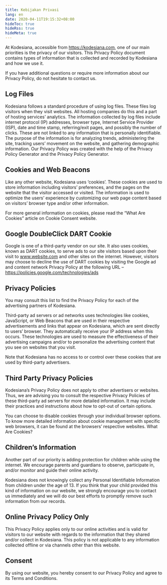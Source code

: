 ```yaml
---
title: Kebijakan Privasi
lang: en
date: 2020-04-11T19:15:32+08:00
hideToc: true
hideRss: true
hideMeta: true
---
```


At Kodesiana, accessible from https://kodesiana.com, one of our main priorities is the privacy of our visitors. This
Privacy Policy document contains types of information that is collected and recorded by Kodesiana and how we use it.

If you have additional questions or require more information about our Privacy Policy, do not hesitate to contact us.

## Log Files

Kodesiana follows a standard procedure of using log files. These files log visitors when they visit websites. All
hosting companies do this and a part of hosting services’ analytics. The information collected by log files include
internet protocol (IP) addresses, browser type, Internet Service Provider (ISP), date and time stamp, referring/exit
pages, and possibly the number of clicks. These are not linked to any information that is personally identifiable. The
purpose of the information is for analyzing trends, administering the site, tracking users’ movement on the website, and
gathering demographic information. Our Privacy Policy was created with the help of the Privacy Policy Generator and the
Privacy Policy Generator.

## Cookies and Web Beacons

Like any other website, Kodesiana uses ‘cookies’. These cookies are used to store information including visitors’
preferences, and the pages on the website that the visitor accessed or visited. The information is used to optimize the
users’ experience by customizing our web page content based on visitors’ browser type and/or other information.

For more general information on cookies, please read the “What Are Cookies” article on Cookie Consent website.

## Google DoubleClick DART Cookie

Google is one of a third-party vendor on our site. It also uses cookies, known as DART cookies, to serve ads to our site
visitors based upon their visit to www.website.com and other sites on the internet. However, visitors may choose to
decline the use of DART cookies by visiting the Google ad and content network Privacy Policy at the following URL –
https://policies.google.com/technologies/ads

## Privacy Policies

You may consult this list to find the Privacy Policy for each of the advertising partners of Kodesiana.

Third-party ad servers or ad networks uses technologies like cookies, JavaScript, or Web Beacons that are used in their
respective advertisements and links that appear on Kodesiana, which are sent directly to users’ browser. They
automatically receive your IP address when this occurs. These technologies are used to measure the effectiveness of
their advertising campaigns and/or to personalize the advertising content that you see on websites that you visit.

Note that Kodesiana has no access to or control over these cookies that are used by third-party advertisers.

## Third Party Privacy Policies

Kodesiana’s Privacy Policy does not apply to other advertisers or websites. Thus, we are advising you to consult the
respective Privacy Policies of these third-party ad servers for more detailed information. It may include their
practices and instructions about how to opt-out of certain options.

You can choose to disable cookies through your individual browser options. To know more detailed information about
cookie management with specific web browsers, it can be found at the browsers’ respective websites. What Are Cookies?

## Children’s Information

Another part of our priority is adding protection for children while using the internet. We encourage parents and
guardians to observe, participate in, and/or monitor and guide their online activity.

Kodesiana does not knowingly collect any Personal Identifiable Information from children under the age of 13. If you
think that your child provided this kind of information on our website, we strongly encourage you to contact us
immediately and we will do our best efforts to promptly remove such information from our records.

## Online Privacy Policy Only

This Privacy Policy applies only to our online activities and is valid for visitors to our website with regards to the
information that they shared and/or collect in Kodesiana. This policy is not applicable to any information collected
offline or via channels other than this website.

## Consent

By using our website, you hereby consent to our Privacy Policy and agree to its Terms and Conditions.
